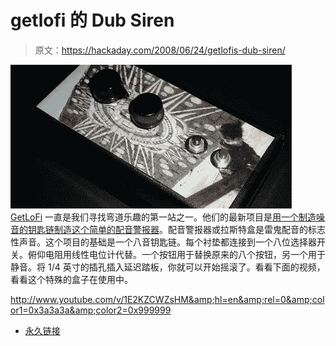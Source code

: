 # getlofi 的 Dub Siren

> 原文：<https://hackaday.com/2008/06/24/getlofis-dub-siren/>

![](img/17fb73251be9a2eabf7ccd7df7b39f66.png)
[GetLoFi](http://www.getlofi.com/) 一直是我们寻找弯道乐趣的第一站之一。他们的最新项目是[用一个制造噪音的钥匙链制造这个简单的配音警报器](http://www.getlofi.com/?p=1118)。配音警报器或拉斯特盒是雷鬼配音的标志性声音。这个项目的基础是一个八音钥匙链。每个衬垫都连接到一个八位选择器开关。俯仰电阻用线性电位计代替。一个按钮用于替换原来的八个按钮，另一个用于静音。将 1/4 英寸的插孔插入延迟踏板，你就可以开始摇滚了。看看下面的视频，看看这个特殊的盒子在使用中。

<http://www.youtube.com/v/1E2KZCWZsHM&amp;hl=en&amp;rel=0&amp;color1=0x3a3a3a&amp;color2=0x999999>



*   [永久链接](http://www.getlofi.com/?p=1118)